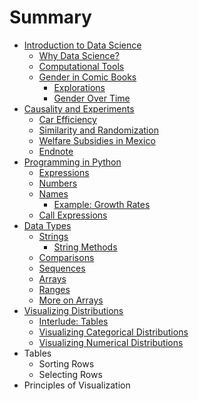 # Summary

* [Introduction to Data Science](chapters/01/intro.md)
  * [Why Data Science?](chapters/01/1/why-data-science.md)
  * [Computational Tools](chapters/01/2/computational-tools.md)
  * [Gender in Comic Books](chapters/01/3/gender-in-comic-books.md)
    * [Explorations](chapters/01/3/1/explorations.md)
    * [Gender Over Time](chapters/01/3/2/gender-over-time.md)
* [Causality and Experiments](chapters/02/causality-and-experiments.md)
  * [Car Efficiency](chapters/02/1/car-efficiency.md)
  * [Similarity and Randomization](chapters/02/2/similarity-and-randomization.md)
  * [Welfare Subsidies in Mexico](chapters/02/3/welfare-subsidies-in-mexico.md)
  * [Endnote](chapters/02/4/endnote.md)
* [Programming in Python](chapters/03/programming-in-python.md)
  * [Expressions](chapters/03/1/expressions.md)
  * [Numbers](chapters/03/2/numbers.md)
  * [Names](chapters/03/3/names.md)
    * [Example: Growth Rates](chapters/03/3/1/example-growth-rates.md)
  * [Call Expressions](chapters/03/4/call-expressions.md)
* [Data Types](chapters/04/data-types.md)
  * [Strings](chapters/04/1/strings.md)
    * [String Methods](chapters/04/1/1/string-methods.md)
  * [Comparisons](chapters/04/2/comparisons.md)
  * [Sequences](chapters/04/3/sequences.md)
  * [Arrays](chapters/04/4/arrays.md)
  * [Ranges](chapters/04/5/ranges.md)
  * [More on Arrays](chapters/04/6/more-on-arrays.md)
* [Visualizing Distributions](chapters/05/visualizing-distributions.md)
  * [Interlude: Tables](chapters/05/1/interlude-tables.md)
  * [Visualizing Categorical Distributions](chapters/05/2/visualizing-categorical-distributions.md)
  * [Visualizing Numerical Distributions](chapters/05/3/visualizing-numerical-distributions.md)
* Tables
  * Sorting Rows
  * Selecting Rows
* Principles of Visualization
